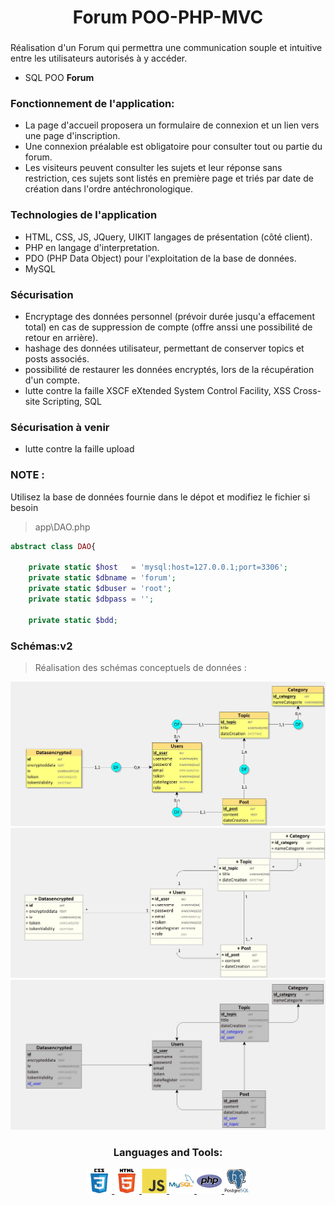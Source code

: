 <h1 align="center">Forum POO-PHP-MVC</h1>
<h3 align="center"></h3>

<p align="left">Réalisation d'un Forum qui permettra une communication souple et intuitive entre les utilisateurs autorisés à y accéder.</p>

- SQL POO **Forum**

<h3 align="left">Fonctionnement de l'application:</h3>
<p align="left">

- La page d'accueil proposera un formulaire de connexion et un lien vers une page d'inscription.
- Une connexion préalable est obligatoire pour consulter tout ou partie du forum.
- Les visiteurs peuvent consulter les sujets et leur réponse sans restriction, ces sujets sont listés en première page et triés par date de création dans l'ordre antéchronologique.

</p>

<p align="left">

<h3 align="left">Technologies de l'application</h3>

- HTML, CSS, JS, JQuery, UIKIT langages de présentation (côté client).
- PHP en langage d'interpretation.
- PDO (PHP Data Object) pour l'exploitation de la base de données.
- MySQL 

<h3 align="left">Sécurisation</h3>

- Encryptage des données personnel (prévoir durée jusqu'a effacement total) en cas de suppression de compte (offre anssi une possibilité de retour en arrière).
- hashage des données utilisateur, permettant de conserver topics et posts associés.
- possibilité de restaurer les données encryptés, lors de la récupération d'un compte.
- lutte contre la faille XSCF eXtended System Control Facility, XSS Cross-site Scripting, SQL

<h3 align="left">Sécurisation à venir</h3>

- lutte contre la faille upload

</p>

<h3 align="left">NOTE :</h3>

Utilisez la base de données fournie dans le dépot et modifiez le fichier si besoin

> app\DAO.php

```php
abstract class DAO{

    private static $host   = 'mysql:host=127.0.0.1;port=3306';
    private static $dbname = 'forum';
    private static $dbuser = 'root';
    private static $dbpass = '';

    private static $bdd;

```

<h3 align="left">Schémas:v2</h3>
<p align="left">

> Réalisation des schémas conceptuels de données :

 ![MCD](https://github.com/AnthonyM68/forum/blob/main/MCDv2.jpg)
 ![UML](https://github.com/AnthonyM68/forum/blob/main/UMLv2.jpg)
 ![MLD](https://github.com/AnthonyM68/forum/blob/main/MLDv2.jpg)
</p>

<h3 align="center">Languages and Tools:</h3>
<p align="center"> <a href="https://www.w3schools.com/css/" target="_blank" rel="noreferrer"> <img src="https://raw.githubusercontent.com/devicons/devicon/master/icons/css3/css3-original-wordmark.svg" alt="css3" width="40" height="40"/> </a> <a href="https://www.w3.org/html/" target="_blank" rel="noreferrer"> <img src="https://raw.githubusercontent.com/devicons/devicon/master/icons/html5/html5-original-wordmark.svg" alt="html5" width="40" height="40"/> </a> <a href="https://developer.mozilla.org/en-US/docs/Web/JavaScript" target="_blank" rel="noreferrer"> <img src="https://raw.githubusercontent.com/devicons/devicon/master/icons/javascript/javascript-original.svg" alt="javascript" width="40" height="40"/> </a> <a href="https://www.mysql.com/" target="_blank" rel="noreferrer"> <img src="https://raw.githubusercontent.com/devicons/devicon/master/icons/mysql/mysql-original-wordmark.svg" alt="mysql" width="40" height="40"/> </a><a href="https://www.php.net" target="_blank" rel="noreferrer"> <img src="https://raw.githubusercontent.com/devicons/devicon/master/icons/php/php-original.svg" alt="php" width="40" height="40"/> </a> <a href="https://www.postgresql.org" target="_blank" rel="noreferrer"> <img src="https://raw.githubusercontent.com/devicons/devicon/master/icons/postgresql/postgresql-original-wordmark.svg" alt="postgresql" width="40" height="40"/> </a> </p>

